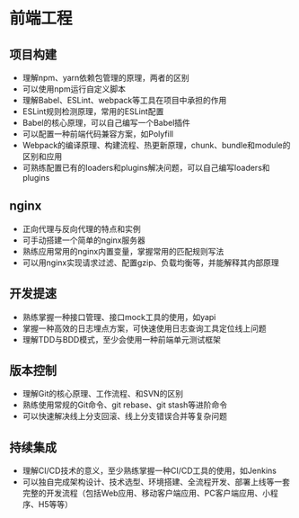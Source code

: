 # 前端工程
## 项目构建
- 理解npm、yarn依赖包管理的原理，两者的区别
- 可以使用npm运行自定义脚本
- 理解Babel、ESLint、webpack等工具在项目中承担的作用
- ESLint规则检测原理，常用的ESLint配置
- Babel的核心原理，可以自己编写一个Babel插件
- 可以配置一种前端代码兼容方案，如Polyfill
- Webpack的编译原理、构建流程、热更新原理，chunk、bundle和module的区别和应用
- 可熟练配置已有的loaders和plugins解决问题，可以自己编写loaders和plugins

## nginx
- 正向代理与反向代理的特点和实例
- 可手动搭建一个简单的nginx服务器
- 熟练应用常用的nginx内置变量，掌握常用的匹配规则写法
- 可以用nginx实现请求过滤、配置gzip、负载均衡等，并能解释其内部原理

## 开发提速
- 熟练掌握一种接口管理、接口mock工具的使用，如yapi
- 掌握一种高效的日志埋点方案，可快速使用日志查询工具定位线上问题
- 理解TDD与BDD模式，至少会使用一种前端单元测试框架

## 版本控制
- 理解Git的核心原理、工作流程、和SVN的区别
- 熟练使用常规的Git命令、git rebase、git stash等进阶命令
- 可以快速解决线上分支回滚、线上分支错误合并等复杂问题

## 持续集成
- 理解CI/CD技术的意义，至少熟练掌握一种CI/CD工具的使用，如Jenkins
- 可以独自完成架构设计、技术选型、环境搭建、全流程开发、部署上线等一套完整的开发流程（包括Web应用、移动客户端应用、PC客户端应用、小程序、H5等等）